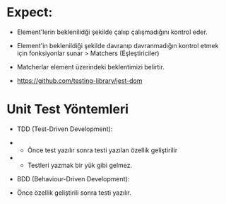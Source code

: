 # Expect:

- Element'lerin beklenilidği şekilde çalııp çalışmadığını kontrol eder.

- Element'in beklenildiği şekilde davranıp davranmadığın kontrol etmek için fonksiyonlar sunar > Matchers (Eşleştiriciler)

- Matcherlar element üzerindeki beklentimizi belirtir.

- https://github.com/testing-library/jest-dom

# Unit Test Yöntemleri

- TDD (Test-Driven Development):
- - Önce test yazılır sonra testi yazılan özellik geliştirilir
- - Testleri yazmak bir yük gibi gelmez.

- BDD (Behaviour-Driven Development):
- Önce özellik geliştirili sonra testi yazılır.
